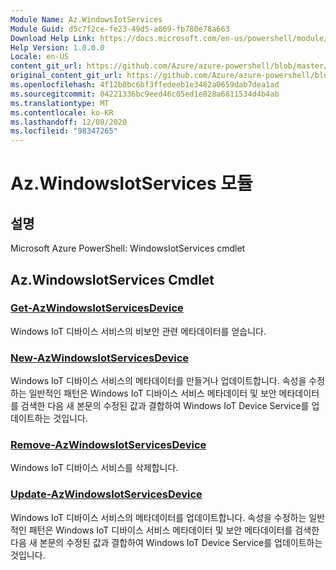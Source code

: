```yaml
---
Module Name: Az.WindowsIotServices
Module Guid: d5c7f2ce-fe23-49d5-a869-fb780e78a663
Download Help Link: https://docs.microsoft.com/en-us/powershell/module/az.windowsiotservices
Help Version: 1.0.0.0
Locale: en-US
content_git_url: https://github.com/Azure/azure-powershell/blob/master/src/WindowsIotServices/help/Az.WindowsIotServices.md
original_content_git_url: https://github.com/Azure/azure-powershell/blob/master/src/WindowsIotServices/help/Az.WindowsIotServices.md
ms.openlocfilehash: 4f12b0bc6bf3ffedeeb1e3482a0659dab7dea1ad
ms.sourcegitcommit: 04221336bc9eed46c05ed1e828a6811534d4b4ab
ms.translationtype: MT
ms.contentlocale: ko-KR
ms.lasthandoff: 12/08/2020
ms.locfileid: "98347265"
---
```

# Az.WindowsIotServices 모듈
## 설명
Microsoft Azure PowerShell: WindowsIotServices cmdlet

## Az.WindowsIotServices Cmdlet
### [Get-AzWindowsIotServicesDevice](Get-AzWindowsIotServicesDevice.md)
Windows IoT 디바이스 서비스의 비보안 관련 메타데이터를 얻습니다.

### [New-AzWindowsIotServicesDevice](New-AzWindowsIotServicesDevice.md)
Windows IoT 디바이스 서비스의 메타데이터를 만들거나 업데이트합니다.
속성을 수정하는 일반적인 패턴은 Windows IoT 디바이스 서비스 메타데이터 및 보안 메타데이터를 검색한 다음 새 본문의 수정된 값과 결합하여 Windows IoT Device Service를 업데이트하는 것입니다.

### [Remove-AzWindowsIotServicesDevice](Remove-AzWindowsIotServicesDevice.md)
Windows IoT 디바이스 서비스를 삭제합니다.

### [Update-AzWindowsIotServicesDevice](Update-AzWindowsIotServicesDevice.md)
Windows IoT 디바이스 서비스의 메타데이터를 업데이트합니다.
속성을 수정하는 일반적인 패턴은 Windows IoT 디바이스 서비스 메타데이터 및 보안 메타데이터를 검색한 다음 새 본문의 수정된 값과 결합하여 Windows IoT Device Service를 업데이트하는 것입니다.

